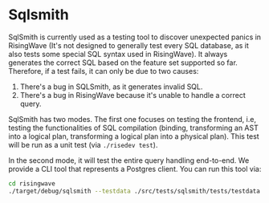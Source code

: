 # Sqlsmith

SqlSmith is currently used as a testing tool to discover unexpected panics in RisingWave (It's not designed to generally test every SQL database, as it also tests some special SQL syntax used in RisingWave). It always generates the correct SQL based on the feature set supported so far. Therefore, if a test fails, it can only be due to two causes:

1. There's a bug in SQLSmith, as it generates invalid SQL. 
2. There's a bug in RisingWave because it's unable to handle a correct query.

SqlSmith has two modes. The first one focuses on testing the frontend, i.e, testing the functionalities of SQL compilation (binding, transforming an AST into a logical plan, transforming a logical plan into a physical plan). This test will be run as a unit test (via `./risedev test`).

In the second mode, it will test the entire query handling end-to-end. We provide a CLI tool that represents a Postgres client. You can run this tool via:

```sh
cd risingwave
./target/debug/sqlsmith --testdata ./src/tests/sqlsmith/tests/testdata
```
